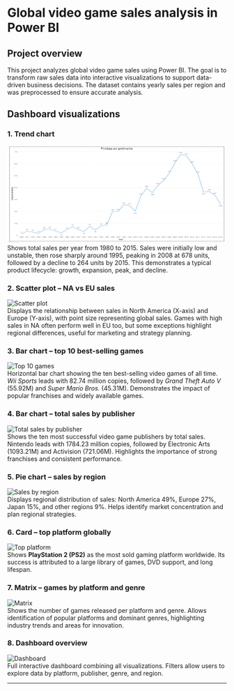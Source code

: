 # Global video game sales analysis in Power BI

## Project overview
This project analyzes global video game sales using Power BI. The goal is to transform raw sales data into interactive visualizations to support data-driven business decisions. The dataset contains yearly sales per region and was preprocessed to ensure accurate analysis.

## Dashboard visualizations

### 1. Trend chart
![Trend chart](trend_sales_by_Year.png)  
Shows total sales per year from 1980 to 2015. Sales were initially low and unstable, then rose sharply around 1995, peaking in 2008 at 678 units, followed by a decline to 264 units by 2015. This demonstrates a typical product lifecycle: growth, expansion, peak, and decline.

### 2. Scatter plot – NA vs EU sales
![Scatter plot](images/scatter_correlation_NA_EU.png)  
Displays the relationship between sales in North America (X-axis) and Europe (Y-axis), with point size representing global sales. Games with high sales in NA often perform well in EU too, but some exceptions highlight regional differences, useful for marketing and strategy planning.

### 3. Bar chart – top 10 best-selling games
![Top 10 games](images/bar_chart_most_sold_games.png)  
Horizontal bar chart showing the ten best-selling video games of all time. *Wii Sports* leads with 82.74 million copies, followed by *Grand Theft Auto V* (55.92M) and *Super Mario Bros.* (45.31M). Demonstrates the impact of popular franchises and widely available games.

### 4. Bar chart – total sales by publisher
![Total sales by publisher](images/bar_chart_total_games_sold_by_publisher.png)  
Shows the ten most successful video game publishers by total sales. Nintendo leads with 1784.23 million copies, followed by Electronic Arts (1093.21M) and Activision (721.06M). Highlights the importance of strong franchises and consistent performance.

### 5. Pie chart – sales by region
![Sales by region](images/pie_sales_by_region.png)  
Displays regional distribution of sales: North America 49%, Europe 27%, Japan 15%, and other regions 9%. Helps identify market concentration and plan regional strategies.

### 6. Card – top platform globally
![Top platform](images/card_most_sold_Platform.png)  
Shows **PlayStation 2 (PS2)** as the most sold gaming platform worldwide. Its success is attributed to a large library of games, DVD support, and long lifespan.

### 7. Matrix – games by platform and genre
![Matrix](images/matrix_games_by_platform_and_genre.png)  
Shows the number of games released per platform and genre. Allows identification of popular platforms and dominant genres, highlighting industry trends and areas for innovation.

### 8. Dashboard overview
![Dashboard](images/dashboard.png)  
Full interactive dashboard combining all visualizations. Filters allow users to explore data by platform, publisher, genre, and region.

---
